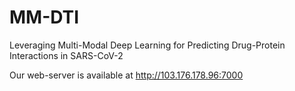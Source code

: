 # MM-DTI
Leveraging Multi-Modal Deep Learning for Predicting Drug-Protein Interactions in SARS-CoV-2

Our web-server is available at http://103.176.178.96:7000
